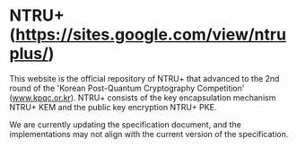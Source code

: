 # NTRU+ (https://sites.google.com/view/ntruplus/)

This website is the official repository of NTRU+ that advanced to the 2nd round of the 'Korean Post-Quantum Cryptography Competition' (www.kpqc.or.kr). NTRU+ consists of the key encapsulation mechanism NTRU+ KEM and the public key encryption NTRU+ PKE. 

We are currently updating the specification document, and the implementations may not align with the current version of the specification.
